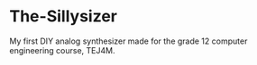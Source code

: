 # The-Sillysizer
My first DIY analog synthesizer made for the grade 12 computer engineering course, TEJ4M. 

